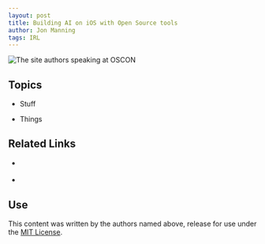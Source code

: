 ```yaml
---
layout: post
title: Building AI on iOS with Open Source tools
author: Jon Manning
tags: IRL
---
```


![The site authors speaking at OSCON](/assets/images/oscon1.png)

## Topics
 * Stuff

 * Things

## Related Links
 * []()

 * []()

## Use
This content was written by the authors named above, release for use under the [MIT License](https://opensource.org/licenses/MIT).
